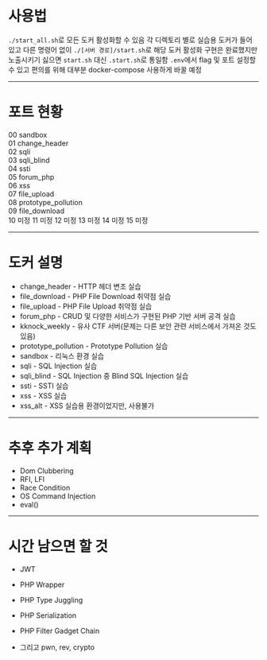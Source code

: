 # 사용법
`./start_all.sh`로 모든 도커 활성화할 수 있음
각 디렉토리 별로 실습용 도커가 들어있고 다른 명령어 없이 `./[서버 경로]/start.sh`로 해당 도커 활성화
구현은 완료했지만 노출시키기 싫으면 `start.sh` 대신 `.start.sh`로 통일함
`.env`에서 flag 및 포트 설정할 수 있고 편의를 위해 대부분 docker-compose 사용하게 바꿀 예정 


---
# 포트 현황
00  sandbox  
01  change_header  
02  sqli  
03  sqli_blind  
04  ssti  
05  forum_php  
06  xss  
07  file_upload  
08  prototype_pollution  
09  file_download  
10  미정
11  미정
12  미정
13  미정
14  미정
15  미정


---
# 도커 설명
- change_header - HTTP 헤더 변조 실습
- file_download - PHP File Download 취약점 실습
- file_upload - PHP File Upload 취약점 실습
- forum_php - CRUD 및 다양한 서비스가 구현된 PHP 기반 서버 공격 실습
- kknock_weekly - 유사 CTF 서버(문제는 다른 보안 관련 서비스에서 가져온 것도 있음)
- prototype_pollution - Prototype Pollution 실습
- sandbox - 리눅스 환경 실습
- sqli - SQL Injection 실습
- sqli_blind - SQL Injection 중 Blind SQL Injection 실습
- ssti - SSTI 실습
- xss - XSS 실습
- xss_alt - XSS 실습용 환경이었지만, 사용불가

---
# 추후 추가 계획
- Dom Clubbering
- RFI, LFI
- Race Condition
- OS Command Injection
- eval()


---
# 시간 남으면 할 것
- JWT
- PHP Wrapper
- PHP Type Juggling
- PHP Serialization
- PHP Filter Gadget Chain

- 그리고 pwn, rev, crypto
